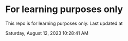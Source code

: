# For learning purposes only
This repo is for learning purposes only.
Last updated at

Saturday, August 12, 2023 10:28:41 AM

